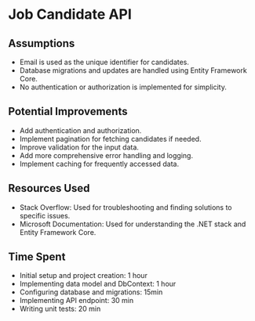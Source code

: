# Job Candidate API

## Assumptions
- Email is used as the unique identifier for candidates.
- Database migrations and updates are handled using Entity Framework Core.
- No authentication or authorization is implemented for simplicity.

## Potential Improvements
- Add authentication and authorization.
- Implement pagination for fetching candidates if needed.
- Improve validation for the input data.
- Add more comprehensive error handling and logging.
- Implement caching for frequently accessed data.

## Resources Used
- Stack Overflow: Used for troubleshooting and finding solutions to specific issues.
- Microsoft Documentation: Used for understanding the .NET stack and Entity Framework Core.

## Time Spent
- Initial setup and project creation: 1 hour
- Implementing data model and DbContext: 1 hour
- Configuring database and migrations: 15min
- Implementing API endpoint: 30 min
- Writing unit tests: 20 min

